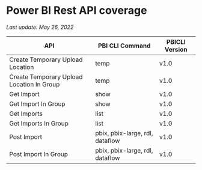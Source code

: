 # Power BI Rest API coverage

_Last update: May 26, 2022_

| API                                       | PBI CLI Command                 | PBICLI Version |
| ----------------------------------------- | ------------------------------- | -------------- |
| Create Temporary Upload Location          | temp                            | v1.0           |
| Create Temporary Upload Location In Group | temp                            | v1.0           |
| Get Import                                | show                            | v1.0           |
| Get Import In Group                       | show                            | v1.0           |
| Get Imports                               | list                            | v1.0           |
| Get Imports In Group                      | list                            | v1.0           |
| Post Import                               | pbix, pbix-large, rdl, dataflow | v1.0           |
| Post Import In Group                      | pbix, pbix-large, rdl, dataflow | v1.0           |
